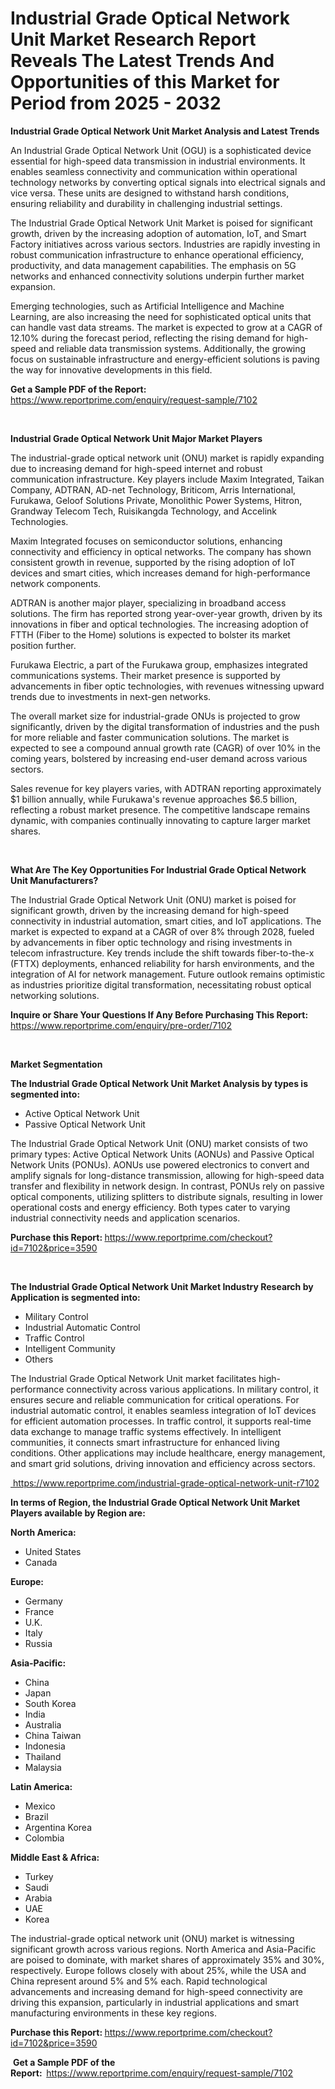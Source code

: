 <p><h1>Industrial Grade Optical Network Unit Market Research Report Reveals The Latest Trends And Opportunities of this Market for Period from 2025 - 2032</h1></p><p><strong>Industrial Grade Optical Network Unit Market Analysis and Latest Trends</strong></p>
<p><p>An Industrial Grade Optical Network Unit (OGU) is a sophisticated device essential for high-speed data transmission in industrial environments. It enables seamless connectivity and communication within operational technology networks by converting optical signals into electrical signals and vice versa. These units are designed to withstand harsh conditions, ensuring reliability and durability in challenging industrial settings.</p><p>The Industrial Grade Optical Network Unit Market is poised for significant growth, driven by the increasing adoption of automation, IoT, and Smart Factory initiatives across various sectors. Industries are rapidly investing in robust communication infrastructure to enhance operational efficiency, productivity, and data management capabilities. The emphasis on 5G networks and enhanced connectivity solutions underpin further market expansion. </p><p>Emerging technologies, such as Artificial Intelligence and Machine Learning, are also increasing the need for sophisticated optical units that can handle vast data streams. The market is expected to grow at a CAGR of 12.10% during the forecast period, reflecting the rising demand for high-speed and reliable data transmission systems. Additionally, the growing focus on sustainable infrastructure and energy-efficient solutions is paving the way for innovative developments in this field.</p></p>
<p><strong>Get a Sample PDF of the Report:&nbsp;</strong> <a href="https://www.reportprime.com/enquiry/request-sample/7102?utm_campaign=4428&utm_medium=2&utm_source=Github&utm_content=ia&utm_term=17052025&utm_id=industrial-grade-optical-network-unit">https://www.reportprime.com/enquiry/request-sample/7102</a></p>
<p>&nbsp;</p>
<p><strong>Industrial Grade Optical Network Unit Major Market Players</strong></p>
<p><p>The industrial-grade optical network unit (ONU) market is rapidly expanding due to increasing demand for high-speed internet and robust communication infrastructure. Key players include Maxim Integrated, Taikan Company, ADTRAN, AD-net Technology, Briticom, Arris International, Furukawa, Geloof Solutions Private, Monolithic Power Systems, Hitron, Grandway Telecom Tech, Ruisikangda Technology, and Accelink Technologies. </p><p>Maxim Integrated focuses on semiconductor solutions, enhancing connectivity and efficiency in optical networks. The company has shown consistent growth in revenue, supported by the rising adoption of IoT devices and smart cities, which increases demand for high-performance network components.</p><p>ADTRAN is another major player, specializing in broadband access solutions. The firm has reported strong year-over-year growth, driven by its innovations in fiber and optical technologies. The increasing adoption of FTTH (Fiber to the Home) solutions is expected to bolster its market position further.</p><p>Furukawa Electric, a part of the Furukawa group, emphasizes integrated communications systems. Their market presence is supported by advancements in fiber optic technologies, with revenues witnessing upward trends due to investments in next-gen networks.</p><p>The overall market size for industrial-grade ONUs is projected to grow significantly, driven by the digital transformation of industries and the push for more reliable and faster communication solutions. The market is expected to see a compound annual growth rate (CAGR) of over 10% in the coming years, bolstered by increasing end-user demand across various sectors.</p><p>Sales revenue for key players varies, with ADTRAN reporting approximately $1 billion annually, while Furukawa's revenue approaches $6.5 billion, reflecting a robust market presence. The competitive landscape remains dynamic, with companies continually innovating to capture larger market shares.</p></p>
<p>&nbsp;</p>
<p><strong>What Are The Key Opportunities For Industrial Grade Optical Network Unit Manufacturers?</strong></p>
<p><p>The Industrial Grade Optical Network Unit (ONU) market is poised for significant growth, driven by the increasing demand for high-speed connectivity in industrial automation, smart cities, and IoT applications. The market is expected to expand at a CAGR of over 8% through 2028, fueled by advancements in fiber optic technology and rising investments in telecom infrastructure. Key trends include the shift towards fiber-to-the-x (FTTX) deployments, enhanced reliability for harsh environments, and the integration of AI for network management. Future outlook remains optimistic as industries prioritize digital transformation, necessitating robust optical networking solutions.</p></p>
<p><strong>Inquire or Share Your Questions If Any Before Purchasing This Report:</strong> <a href="https://www.reportprime.com/enquiry/pre-order/7102?utm_campaign=4428&utm_medium=2&utm_source=Github&utm_content=ia&utm_term=17052025&utm_id=industrial-grade-optical-network-unit">https://www.reportprime.com/enquiry/pre-order/7102</a></p>
<p>&nbsp;</p>
<p><strong>Market Segmentation</strong></p>
<p><strong>The Industrial Grade Optical Network Unit Market Analysis by types is segmented into:</strong></p>
<p><ul><li>Active Optical Network Unit</li><li>Passive Optical Network Unit</li></ul></p>
<p><p>The Industrial Grade Optical Network Unit (ONU) market consists of two primary types: Active Optical Network Units (AONUs) and Passive Optical Network Units (PONUs). AONUs use powered electronics to convert and amplify signals for long-distance transmission, allowing for high-speed data transfer and flexibility in network design. In contrast, PONUs rely on passive optical components, utilizing splitters to distribute signals, resulting in lower operational costs and energy efficiency. Both types cater to varying industrial connectivity needs and application scenarios.</p></p>
<p><strong>Purchase this Report:&nbsp;</strong><a href="https://www.reportprime.com/checkout?id=7102&price=3590&utm_campaign=4428&utm_medium=2&utm_source=Github&utm_content=ia&utm_term=17052025&utm_id=industrial-grade-optical-network-unit">https://www.reportprime.com/checkout?id=7102&price=3590</a></p>
<p>&nbsp;</p>
<p><strong>The Industrial Grade Optical Network Unit Market Industry Research by Application is segmented into:</strong></p>
<p><ul><li>Military Control</li><li>Industrial Automatic Control</li><li>Traffic Control</li><li>Intelligent Community</li><li>Others</li></ul></p>
<p><p>The Industrial Grade Optical Network Unit market facilitates high-performance connectivity across various applications. In military control, it ensures secure and reliable communication for critical operations. For industrial automatic control, it enables seamless integration of IoT devices for efficient automation processes. In traffic control, it supports real-time data exchange to manage traffic systems effectively. In intelligent communities, it connects smart infrastructure for enhanced living conditions. Other applications may include healthcare, energy management, and smart grid solutions, driving innovation and efficiency across sectors.</p></p>
<p><a href="https://www.reportprime.com/industrial-grade-optical-network-unit-r7102?utm_campaign=4428&utm_medium=2&utm_source=Github&utm_content=ia&utm_term=17052025&utm_id=industrial-grade-optical-network-unit">&nbsp;https://www.reportprime.com/industrial-grade-optical-network-unit-r7102</a></p>
<p><strong>In terms of Region, the Industrial Grade Optical Network Unit Market Players available by Region are:</strong></p>
<p>
    <p> <strong> North America: </strong>
        <ul>
            <li>United States</li>
            <li>Canada</li>
        </ul>
        </p> 
    <p> <strong> Europe: </strong>
        <ul>
            <li>Germany</li>
            <li>France</li>
            <li>U.K.</li>
            <li>Italy</li>
            <li>Russia</li>
        </ul>
        </p> 
    <p> <strong> Asia-Pacific: </strong>
        <ul>
            <li>China</li>
            <li>Japan</li>
            <li>South Korea</li>
            <li>India</li>
            <li>Australia</li>
            <li>China Taiwan</li>
            <li>Indonesia</li>
            <li>Thailand</li>
            <li>Malaysia</li>
        </ul>
        </p> 
    <p> <strong> Latin America: </strong>
        <ul>
            <li>Mexico</li>
            <li>Brazil</li>
            <li>Argentina Korea</li>
            <li>Colombia</li>
        </ul>
        </p> 
    <p> <strong> Middle East & Africa: </strong>
        <ul>
            <li>Turkey</li>
            <li>Saudi</li>
            <li>Arabia</li>
            <li>UAE</li>
            <li>Korea</li>
        </ul>
    </p>
    </p>
<p><p>The industrial-grade optical network unit (ONU) market is witnessing significant growth across various regions. North America and Asia-Pacific are poised to dominate, with market shares of approximately 35% and 30%, respectively. Europe follows closely with about 25%, while the USA and China represent around 5% and 5% each. Rapid technological advancements and increasing demand for high-speed connectivity are driving this expansion, particularly in industrial applications and smart manufacturing environments in these key regions.</p></p>
<p><strong>Purchase this Report: </strong><a href="https://www.reportprime.com/checkout?id=7102&price=3590&utm_campaign=4428&utm_medium=2&utm_source=Github&utm_content=ia&utm_term=17052025&utm_id=industrial-grade-optical-network-unit">https://www.reportprime.com/checkout?id=7102&price=3590</a></p>
<p>&nbsp;<strong>Get a Sample PDF of the Report:&nbsp;&nbsp;</strong><a href="https://www.reportprime.com/enquiry/request-sample/7102?utm_campaign=4428&utm_medium=2&utm_source=Github&utm_content=ia&utm_term=17052025&utm_id=industrial-grade-optical-network-unit">https://www.reportprime.com/enquiry/request-sample/7102</a></p>
<p><strong></strong></p>
<p><p></p><p></p><p></p></p>